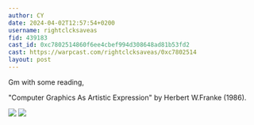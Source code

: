 ```yaml
---
author: CY
date: 2024-04-02T12:57:54+0200
username: rightclcksaveas
fid: 439183
cast_id: 0xc7802514860f6ee4cbef994d308648ad81b53fd2
cast: https://warpcast.com/rightclcksaveas/0xc7802514
layout: post
---
```

Gm with some reading,   
  
"Computer Graphics As Artistic Expression" by Herbert W.Franke (1986).  

![](https://imagedelivery.net/BXluQx4ige9GuW0Ia56BHw/872efd78-b5a4-4bb4-1637-7e3297fba300/original)
![](https://imagedelivery.net/BXluQx4ige9GuW0Ia56BHw/dd067c41-ff29-4d43-1c67-78022f6cc000/original)